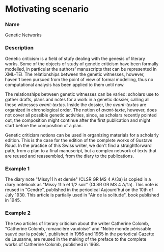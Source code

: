 # Motivating scenario

### Name

Genetic Networks

### Description

Genetic criticism is a field of stufy dealing with the genesis of literary works. Some of the objects of study of genetic criticism have been formally modelled, in particular the authors' manuscripts that can be represented in XML-TEI. The relationships between the genetic witnesses, however, haven't been pursued from the point of view of formal modelling, thus no computational analysis has been applied to them until now.

The relationships between genetic witnesses can be varied: scholars use to gather drafts, plans and notes for a work in a genetic dossier, calling all these witnesses *avant-textes*. Inside the dossier, the *avant-textes* are organized in chronological order. The notion of *avant-texte*, however, does not cover all possible genetic activities, since, as scholars recently pointed out, the composition might continue after the first publication and might start before the composition of a plan.

Genetic criticism notions can be used in organizing materials for a scholarly edition. This is the case for the edition of the complete works of Gustave Roud. In the practice of this Swiss writer, we don't find a straightforward path, from a plan to a final manuscript, but a complex network of texts that are reused and reassembled, from the diary to the publications.

### Example 1
The diary note "Missy11 h et demie" (CLSR GR MS 4 A/3a) is copied in a diary notebook as "Missy 11 h et 1/2 soir" (CLSR GR MS 4 A/1a). This note is reused in "Cendre", published in the periodical Aujourd'hui on the 10th of July 1930. This article is partially used in "Air de la solitude", book published in 1945.

### Example 2
The two articles of literary criticism about the writer Catherine Colomb, "Catherine Colomb, romancière vaudoise" and "Notre monde périssable sauvé par la poésie", published in 1956 and 1965 in the periodical Gazette de Lausanne, are reused in the making of the preface to the complete works of Catherine Colomb, published in 1968.



